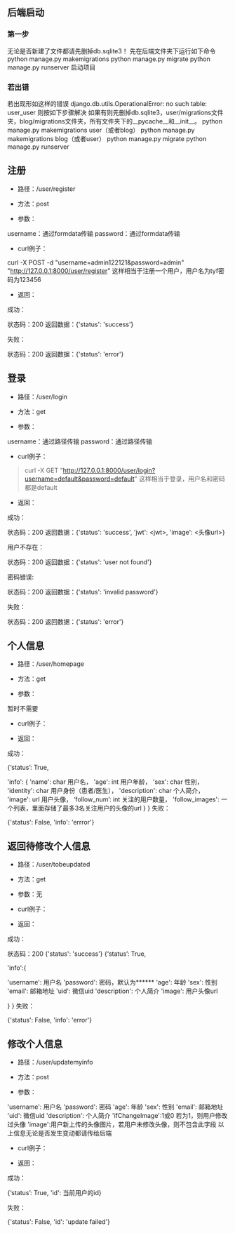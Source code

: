 ## 后端启动

### 第一步
无论是否新建了文件都请先删掉db.sqlite3！
先在后端文件夹下运行如下命令
python manage.py makemigrations
python manage.py migrate
python manage.py runserver
启动项目

### 若出错

若出现形如这样的错误
django.db.utils.OperationalError: no such table: user_user
则按如下步骤解决
如果有则先删掉db.sqlite3，user/migrations文件夹，blog/migrations文件夹，所有文件夹下的__pycache__和__init__。
python manage.py makemigrations user（或者blog）
python manage.py makemigrations blog（或者user）
python manage.py migrate
python manage.py runserver 

## 注册

- 路径：/user/register

- 方法：post

- 参数：

username：通过formdata传输
password：通过formdata传输

- curl例子：

curl -X POST -d "username=admin122121&password=admin" "http://127.0.0.1:8000/user/register"
这样相当于注册一个用户，用户名为tyf密码为123456

- 返回： 

成功：

状态码：200
返回数据：{'status': 'success'}

失败：

状态码：200
返回数据：{'status': 'error'} 

## 登录 

- 路径：/user/login

- 方法：get

- 参数：

username：通过路径传输
password：通过路径传输

- curl例子：

>curl -X GET "http://127.0.0.1:8000/user/login?username=default&password=default"
>这样相当于登录，用户名和密码都是default

- 返回： 

成功：

状态码：200
返回数据：{'status': 'success', 'jwt': \<jwt\>, 'image': <头像url>}

用户不存在：

状态码：200
返回数据：{'status': 'user not found'}

密码错误:

状态码：200
返回数据：{'status': 'invalid password'}

失败：

状态码：200
返回数据：{'status': 'error'} 

## 个人信息

- 路径：/user/homepage

- 方法：get

- 参数：

暂时不需要

- curl例子：

- 返回： 

成功：

{‘status’: True, 

'info': {
'name': char 用户名，
 'age': int 用户年龄，
 'sex': char 性别，
 'identity': char 用户身份（患者/医生），
 'description': char 个人简介，
 'image': url 用户头像，
‘follow_num’: int 关注的用户数量，
'follow_images': 一个列表，里面存储了最多3名关注用户的头像的url
}
}
失败：

{'status': False, 'info': 'errror'}

## 返回待修改个人信息

- 路径：/user/tobeupdated

- 方法：get

- 参数：无

- curl例子：

- 返回： 

成功：

状态码：200 {'status': 'success'} 
{‘status’: True, 

'info':{

'username': 用户名 
 'password': 密码，默认为******
'age': 年龄
 'sex': 性别
 'email': 邮箱地址
 'uid': 微信uid
 'description': 个人简介
'image': 用户头像url

}
}
失败：

{'status': False, 'info': 'error'}


## 修改个人信息

- 路径：/user/updatemyinfo

- 方法：post

- 参数：

'username': 用户名 
 'password': 密码
'age': 年龄
 'sex': 性别
 'email': 邮箱地址
 'uid': 微信uid
 'description': 个人简介
'ifChangeImage':1或0 若为1，则用户修改过头像
'image':用户新上传的头像图片，若用户未修改头像，则不包含此字段
以上信息无论是否发生变动都请传给后端

- curl例子：

- 返回： 

成功：

{‘status’: True, 'id': 当前用户的id}

失败：

{'status': False, 'id': 'update failed'}